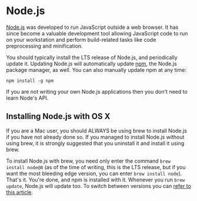 # Node.js

[Node.js](https://nodejs.org) was developed to run JavaScript outside a web browser. It has since become a valuable development tool allowing JavaScript code to run on your workstation and perform build-related tasks like code preprocessing and minification.

You should typically install the LTS release of Node.js, and periodically update it. Updating Node.js will automatically update [npm](npm.md), the Node.js package manager, as well. You can also manually update npm at any time:

```shell
npm install -g npm
```

If you are not writing your own Node.js applications then you don't need to learn Node's API.

## Installing Node.js with OS X

If you are a Mac user, you should ALWAYS be using brew to install Node.js if you have not already done so. If you managed to install Node.js without using brew, it is strongly suggested that you uninstall it and install it using brew. 

To install Node.js with brew, you need only enter the command `brew install node@8` (as of the time of writing, this is the LTS release, but if you want the most bleeding edge version, you can enter `brew install node`). That's it. You're done, and npm is installed with it. Whenever you run `brew update`, Node.js will update too. To switch between versions you can [refer to this article](https://medium.com/@katopz/how-to-install-specific-nodejs-version-c6e1cec8aa11).
